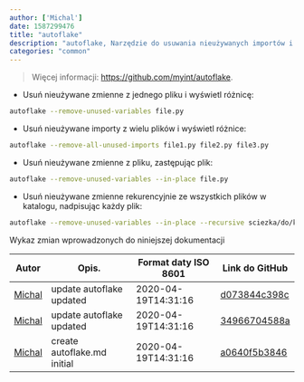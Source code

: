 ```yaml
---
author: ['Michal']
date: 1587299476
title: "autoflake"
description: "autoflake, Narzędzie do usuwania nieużywanych importów i zmiennych z kodu Python."
categories: "common"
---
```

> Więcej informacji: <https://github.com/myint/autoflake>.

- Usuń nieużywane zmienne z jednego pliku i wyświetl różnicę:

```bash
autoflake --remove-unused-variables file.py
```

- Usuń nieużywane importy z wielu plików i wyświetl różnice:

```bash
autoflake --remove-all-unused-imports file1.py file2.py file3.py
```

- Usuń nieużywane zmienne z pliku, zastępując plik:

```bash
autoflake --remove-unused-variables --in-place file.py
```

- Usuń nieużywane zmienne rekurencyjnie ze wszystkich plików w katalogu, nadpisując każdy plik:

```bash
autoflake --remove-unused-variables --in-place --recursive sciezka/do/katalogu
```
Wykaz zmian wprowadzonych do niniejszej dokumentacji


Autor | Opis. | Format daty ISO 8601 | Link do GitHub
------|-----|-----|-----
[Michal](mailto:mich.biesiada@gmail.com) | update autoflake updated | 2020-04-19T14:31:16 | [d073844c398c](https://github.com/tldr-pages/tldr/commit/d073844c398cedd94d7dd35936cbdb5ba79ad782)
[Michal](mailto:mich.biesiada@gmail.com) | update autoflake updated | 2020-04-19T14:31:16 | [34966704588a](https://github.com/tldr-pages/tldr/commit/34966704588ae6b6dfeac9f572e21ce5204535ed)
[Michal](mailto:mich.biesiada@gmail.com) | create autoflake.md initial | 2020-04-19T14:31:16 | [a0640f5b3846](https://github.com/tldr-pages/tldr/commit/a0640f5b3846d9c15adf4307b3e6d4cb27427838)


